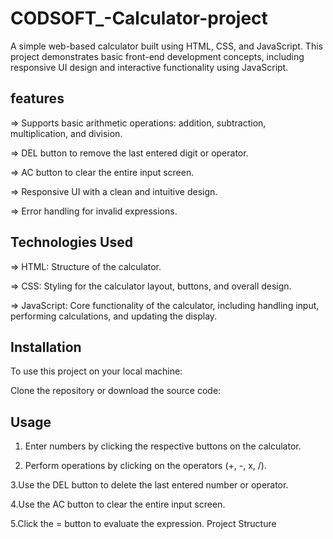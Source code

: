 # CODSOFT_-Calculator-project

A simple web-based calculator built using HTML, CSS, and JavaScript. This project demonstrates basic front-end development concepts, including responsive UI design and interactive functionality using JavaScript.

## features
=> Supports basic arithmetic operations: addition, subtraction, multiplication, and division.

=> DEL button to remove the last entered digit or operator.

=> AC button to clear the entire input screen.

=> Responsive UI with a clean and intuitive design.

=> Error handling for invalid expressions.

## Technologies Used
=> HTML: Structure of the calculator.

=> CSS: Styling for the calculator layout, buttons, and overall design.

=> JavaScript: Core functionality of the calculator, including handling input, performing calculations, and updating the display.

## Installation
To use this project on your local machine:

Clone the repository or download the source code:

## Usage
1. Enter numbers by clicking the respective buttons on the calculator.

2. Perform operations by clicking on the operators (+, -, x, /).
   
3.Use the DEL button to delete the last entered number or operator.

4.Use the AC button to clear the entire input screen.

5.Click the = button to evaluate the expression.
Project Structure
 
